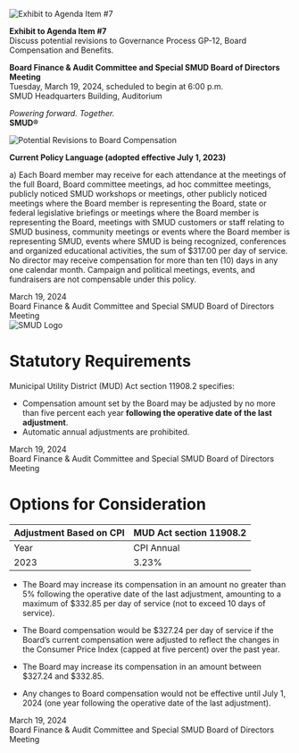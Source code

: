 <!-- Page 1 -->
![Exhibit to Agenda Item #7](https://via.placeholder.com/1365x768.png?text=Exhibit+to+Agenda+Item+%237)

**Exhibit to Agenda Item #7**  
Discuss potential revisions to Governance Process GP-12, Board Compensation and Benefits.

**Board Finance & Audit Committee and Special SMUD Board of Directors Meeting**  
Tuesday, March 19, 2024, scheduled to begin at 6:00 p.m.  
SMUD Headquarters Building, Auditorium  

*Powering forward. Together.*  
**SMUD®**
<!-- Page 2 -->
![Potential Revisions to Board Compensation](https://via.placeholder.com/768x1365.png?text=Potential+Revisions+to+Board+Compensation)

**Current Policy Language (adopted effective July 1, 2023)**

a) Each Board member may receive for each attendance at the meetings of the full Board, Board committee meetings, ad hoc committee meetings, publicly noticed SMUD workshops or meetings, other publicly noticed meetings where the Board member is representing the Board, state or federal legislative briefings or meetings where the Board member is representing the Board, meetings with SMUD customers or staff relating to SMUD business, community meetings or events where the Board member is representing SMUD, events where SMUD is being recognized, conferences and organized educational activities, the sum of $317.00 per day of service. No director may receive compensation for more than ten (10) days in any one calendar month. Campaign and political meetings, events, and fundraisers are not compensable under this policy.

March 19, 2024  
Board Finance & Audit Committee and Special SMUD Board of Directors Meeting  
![SMUD Logo](https://via.placeholder.com/20x20.png?text=SMUD)
<!-- Page 3 -->
# Statutory Requirements

Municipal Utility District (MUD) Act section 11908.2 specifies:

- Compensation amount set by the Board may be adjusted by no more than five percent each year **following the operative date of the last adjustment**.
- Automatic annual adjustments are prohibited.

March 19, 2024  
Board Finance & Audit Committee and Special SMUD Board of Directors Meeting
<!-- Page 4 -->
# Options for Consideration

| Adjustment Based on CPI | MUD Act section 11908.2 |
|-------------------------|-------------------------|
| Year                    | CPI Annual              | $317.00 Start | Year | 5% Adj | $317.00 Start |
| 2023                    | 3.23%                  | $327.00      | 2023 | 5.00%  | $332.85       |
  
- The Board may increase its compensation in an amount no greater than 5% following the operative date of the last adjustment, amounting to a maximum of $332.85 per day of service (not to exceed 10 days of service).
  
- The Board compensation would be $327.24 per day of service if the Board’s current compensation were adjusted to reflect the changes in the Consumer Price Index (capped at five percent) over the past year.
  
- The Board may increase its compensation in an amount between $327.24 and $332.85.
  
- Any changes to Board compensation would not be effective until July 1, 2024 (one year following the operative date of the last adjustment).

March 19, 2024  
Board Finance & Audit Committee and Special SMUD Board of Directors Meeting
